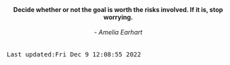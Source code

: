 
<div align="center"><b><span>Decide whether or not the goal is worth the risks involved. If it is, stop worrying.</span></b><br><br><i> - Amelia Earhart</i></div>
<br><br><kbd>Last updated:Fri Dec  9 12:08:55 2022</kbd>
